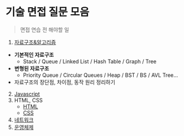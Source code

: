 # 기술 면접 질문 모음

> 면접 연습 전 해야할 일

1. [자료구조&알고리즘](./자료구조&알고리즘/README.md)
  - **기본적인 자료구조**
    - Stack / Queue / Linked List / Hash Table / Graph / Tree
  - **변형된 자료구조**
    - Priority Queue / Circular Queues / Heap / BST / BS / AVL Tree...
  - 자료구조의 장단점, 차이점, 동작 원리 정리하기
2. [Javascript](Javascript/README.md)
3. HTML, CSS
    - [HTML](./HTML_CSS/HTML.md)
    - [CSS](./HTML_CSS/CSS.md)
5. [네트워크](./네트워크/README.md)
6. [운영체제](./운영체제/README.md)
